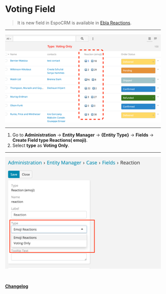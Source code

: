 # Voting Field

> It is new field in EspoCRM is available
> in [Ebla Reactions](https://www.eblasoft.com.tr/espocrm-extension-page/reactions).

---

![Voting Only](../../_static/images/extensions/reactions/voting-only.png)

---

1. Go to **Administration** -> **Entity Manager** -> **{Entity Type}** -> **Fields** -> **Create Field type Reactions(
   emoji)**.
2. Select **type** as **Voting Only**.

---

![Voting Only](../../_static/images/extensions/reactions/reactions-op.png)


<br>

**<font color=gray> [Changelog](changelog.md) </font>**
